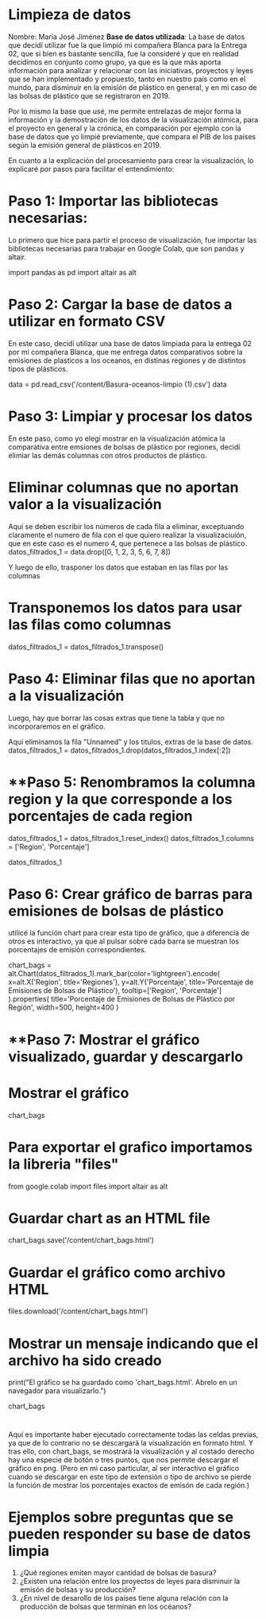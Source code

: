 # Limpieza de datos
Nombre: María José Jiménez
**Base de datos utilizada**: La base de datos que decidí utilizar fue la que limpió mi compañera Blanca para la Entrega 02, que si bien es bastante sencilla, fue la consideré y que en realidad decidimos en conjunto como grupo, ya que es la que más aporta información para analizar y relacionar con las iniciativas, proyectos y leyes que se han implementado y propuesto, tanto en nuestro país como en el mundo, para disminuir en la emisión de plástico en general, y en mi caso de las bolsas de plástico que se registraron en 2019.

Por lo mismo la base que usé, me permite entrelazas de mejor forma la información y la demostración de los datos de la visualización atómica, para el proyecto en general y la crónica, en comparación por ejemplo con la base de datos que yo limpié previamente, que compara el PIB de los países según la emisión general de plásticos en 2019.

En cuanto a la explicación del procesamiento para crear la visualización, lo explicaré por pasos para facilitar el entendimiento:

# **Paso 1: Importar las bibliotecas necesarias:**
Lo primero que hice para partir el proceso de visualización, fue importar las bibliotecas necesarias para trabajar en Google Colab, que son pandas y altair.

import pandas as pd
import altair as alt

# **Paso 2: Cargar la base de datos a utilizar en formato CSV**
En este caso, decidí utilizar una base de datos limpiada para la entrega 02 por mi compañera Blanca, que me entrega datos comparativos sobre la emisiones de plasticos a los oceanos, en distinas regiones y de distintos tipos de plásticos.

data = pd.read_csv('/content/Basura-oceanos-limpio (1).csv')
data

# **Paso 3: Limpiar y procesar los datos**
En este paso, como yo elegí mostrar en la visualización atómica la comparativa entre emsiones de bolsas de plástico por regiones, decidí elimiar las demás columnas con otros productos de plástico.

# Eliminar columnas que no aportan valor a la visualización
Aquí se deben escribir los números de cada fila a eliminar, exceptuando claramente el numero de fila con el que quiero realizar la visualizaciuión, que en este caso es el numero 4, que pertenece a las bolsas de plástico.
datos_filtrados_1 = data.drop([0, 1, 2, 3, 5, 6, 7, 8])

Y luego de ello, trasponer los datos que estaban en las filas por las columnas
# Transponemos los datos para usar las filas como columnas
datos_filtrados_1 = datos_filtrados_1.transpose()

# **Paso 4: Eliminar filas que no aportan a la visualización**

Luego, hay que borrar las cosas extras que tiene la tabla y que no incorporaremos en el gráfico.

Aquí eliminamos la fila "Unnamed" y los titulos, extras de la base de datos.
datos_filtrados_1 = datos_filtrados_1.drop(datos_filtrados_1.index[:2])

# **Paso 5: Renombramos la columna region y la que corresponde a los porcentajes de cada region

datos_filtrados_1 = datos_filtrados_1.reset_index()
datos_filtrados_1.columns = ['Region', 'Porcentaje']

datos_filtrados_1

# **Paso 6: Crear gráfico de barras para emisiones de bolsas de plástico**
utilicé la función chart para crear esta tipo de gráfico, que a diferencia de otros es interactivo, ya que al pulsar sobre cada barra se muestran los porcentajes de emisión correspondientes. 

chart_bags = alt.Chart(datos_filtrados_1).mark_bar(color='lightgreen').encode(
    x=alt.X('Region', title='Regiones'),
    y=alt.Y('Porcentaje', title='Porcentaje de Emisiones de Bolsas de Plástico'),
    tooltip=['Region', 'Porcentaje']
).properties(
    title='Porcentaje de Emisiones de Bolsas de Plástico por Región',
    width=500,
    height=400
)
# **Paso 7: Mostrar el gráfico visualizado, guardar y descargarlo
# Mostrar el gráfico
chart_bags

# Para exportar el grafico importamos la libreria "files"
from google.colab import files
import altair as alt

# Guardar chart as an HTML file
chart_bags.save('/content/chart_bags.html')

# Guardar el gráfico como archivo HTML
files.download('/content/chart_bags.html')

# Mostrar un mensaje indicando que el archivo ha sido creado
print("El gráfico se ha guardado como 'chart_bags.html'. Abrelo en un navegador para visualizarlo.")

chart_bags
#

Aquí es importante haber ejecutado correctamente todas las celdas previas, ya que de lo contrario no se descargará la visualización en formato html.
Y tras ello, con chart_bags, se mostrará la visualización y al costado derecho hay una especie de botón o tres puntos, que nos permite descargar el gráfico en png. (Pero en mi caso particular, al ser interactivo el gráfico cuando se descargar en este tipo de extensión o tipo de archivo se pierde la función de mostrar los porcentajes exactos de emisón de cada región.)

# Ejemplos sobre preguntas que se pueden responder su base de datos limpia

1. ¿Qué regiones emiten mayor cantidad de bolsas de basura?
2. ¿Existen una relación entre los proyectos de leyes para disminuir la emisón de bolsas y su producción?
3. ¿En nivel de desarollo de los países tiene alguna relación con la producción de bolsas que terminan en los océanos?